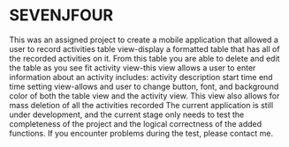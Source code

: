 # SEVENJFOUR
This was an assigned project to create a mobile application that allowed a user to record activities table view-display a formatted table that has all of the recorded activities on it. From this table you are able to delete and edit the table as you see fit activity view-this view allows a user to enter information about an activity includes: activity description start time end time setting view-allows and user to change button, font, and background color of both the table view and the activity view. This view also allows for mass deletion of all the activities recorded The current application is still under development, and the current stage only needs to test the completeness of the project and the logical correctness of the added functions. If you encounter problems during the test, please contact me.
